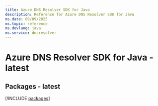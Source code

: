 ```yaml
---
title: Azure DNS Resolver SDK for Java
description: Reference for Azure DNS Resolver SDK for Java
ms.date: 09/09/2025
ms.topic: reference
ms.devlang: java
ms.service: dnsresolver
---
```

# Azure DNS Resolver SDK for Java - latest
## Packages - latest
[!INCLUDE [packages](dns-resolver-index.md)]